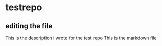 # testrepo
## editing the file
This is the description i wrote for the test repo
This is the markdown file
